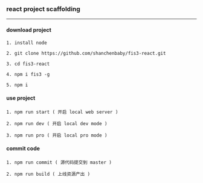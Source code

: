 ### react project scaffolding
---


#### download project
`1. install node`

`2. git clone https://github.com/shanchenbaby/fis3-react.git`

`3. cd fis3-react`

`4. npm i fis3 -g`

`5. npm i`


#### use project
`1. npm run start ( 开启 local web server )`

`2. npm run dev ( 开启 local dev mode )`

`3. npm run pro ( 开启 local pro mode )`


#### commit code
`1. npm run commit ( 源代码提交到 master )`

`2. npm run build ( 上线资源产出 )`